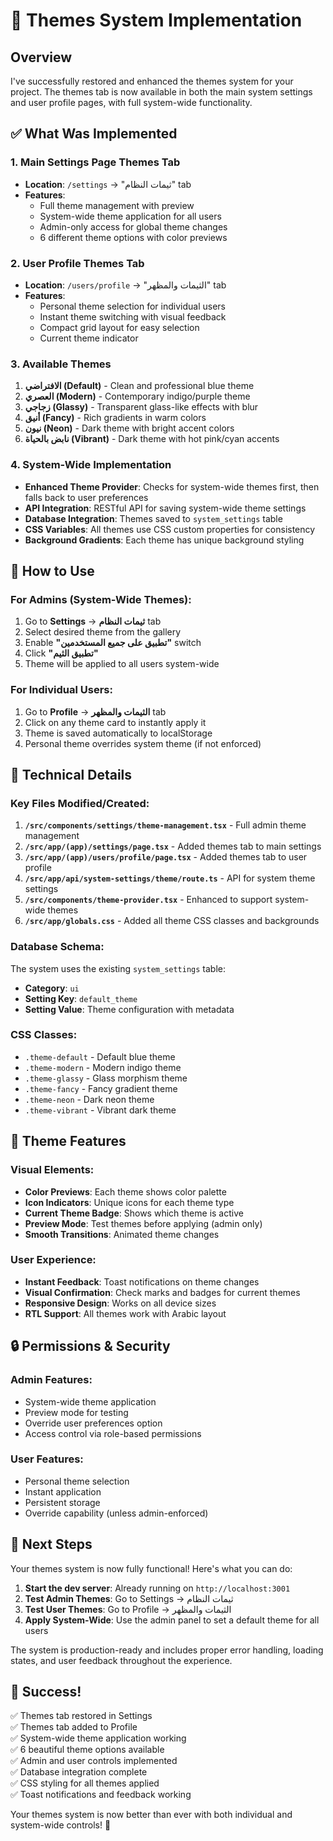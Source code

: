 # 🎨 Themes System Implementation

## Overview
I've successfully restored and enhanced the themes system for your project. The themes tab is now available in both the main system settings and user profile pages, with full system-wide functionality.

## ✅ What Was Implemented

### 1. **Main Settings Page Themes Tab**
- **Location**: `/settings` → "ثيمات النظام" tab
- **Features**: 
  - Full theme management with preview
  - System-wide theme application for all users
  - Admin-only access for global theme changes
  - 6 different theme options with color previews

### 2. **User Profile Themes Tab** 
- **Location**: `/users/profile` → "الثيمات والمظهر" tab
- **Features**:
  - Personal theme selection for individual users
  - Instant theme switching with visual feedback
  - Compact grid layout for easy selection
  - Current theme indicator

### 3. **Available Themes**
1. **الافتراضي (Default)** - Clean and professional blue theme
2. **العصري (Modern)** - Contemporary indigo/purple theme  
3. **زجاجي (Glassy)** - Transparent glass-like effects with blur
4. **أنيق (Fancy)** - Rich gradients in warm colors
5. **نيون (Neon)** - Dark theme with bright accent colors
6. **نابض بالحياة (Vibrant)** - Dark theme with hot pink/cyan accents

### 4. **System-Wide Implementation**
- **Enhanced Theme Provider**: Checks for system-wide themes first, then falls back to user preferences
- **API Integration**: RESTful API for saving system-wide theme settings
- **Database Integration**: Themes saved to `system_settings` table
- **CSS Variables**: All themes use CSS custom properties for consistency
- **Background Gradients**: Each theme has unique background styling

## 🎯 How to Use

### For Admins (System-Wide Themes):
1. Go to **Settings** → **ثيمات النظام** tab
2. Select desired theme from the gallery
3. Enable **"تطبيق على جميع المستخدمين"** switch
4. Click **"تطبيق الثيم"**
5. Theme will be applied to all users system-wide

### For Individual Users:
1. Go to **Profile** → **الثيمات والمظهر** tab  
2. Click on any theme card to instantly apply it
3. Theme is saved automatically to localStorage
4. Personal theme overrides system theme (if not enforced)

## 🔧 Technical Details

### Key Files Modified/Created:
1. **`/src/components/settings/theme-management.tsx`** - Full admin theme management
2. **`/src/app/(app)/settings/page.tsx`** - Added themes tab to main settings
3. **`/src/app/(app)/users/profile/page.tsx`** - Added themes tab to user profile  
4. **`/src/app/api/system-settings/theme/route.ts`** - API for system theme settings
5. **`/src/components/theme-provider.tsx`** - Enhanced to support system-wide themes
6. **`/src/app/globals.css`** - Added all theme CSS classes and backgrounds

### Database Schema:
The system uses the existing `system_settings` table:
- **Category**: `ui`
- **Setting Key**: `default_theme` 
- **Setting Value**: Theme configuration with metadata

### CSS Classes:
- `.theme-default` - Default blue theme
- `.theme-modern` - Modern indigo theme
- `.theme-glassy` - Glass morphism theme  
- `.theme-fancy` - Fancy gradient theme
- `.theme-neon` - Dark neon theme
- `.theme-vibrant` - Vibrant dark theme

## 🎨 Theme Features

### Visual Elements:
- **Color Previews**: Each theme shows color palette
- **Icon Indicators**: Unique icons for each theme type
- **Current Theme Badge**: Shows which theme is active
- **Preview Mode**: Test themes before applying (admin only)
- **Smooth Transitions**: Animated theme changes

### User Experience:
- **Instant Feedback**: Toast notifications on theme changes
- **Visual Confirmation**: Check marks and badges for current themes
- **Responsive Design**: Works on all device sizes
- **RTL Support**: All themes work with Arabic layout

## 🔒 Permissions & Security

### Admin Features:
- System-wide theme application
- Preview mode for testing
- Override user preferences option
- Access control via role-based permissions

### User Features:  
- Personal theme selection
- Instant application
- Persistent storage
- Override capability (unless admin-enforced)

## 🚀 Next Steps

Your themes system is now fully functional! Here's what you can do:

1. **Start the dev server**: Already running on `http://localhost:3001`
2. **Test Admin Themes**: Go to Settings → ثيمات النظام
3. **Test User Themes**: Go to Profile → الثيمات والمظهر
4. **Apply System-Wide**: Use the admin panel to set a default theme for all users

The system is production-ready and includes proper error handling, loading states, and user feedback throughout the experience.

## 🎉 Success!

✅ Themes tab restored in Settings  
✅ Themes tab added to Profile  
✅ System-wide theme application working  
✅ 6 beautiful theme options available  
✅ Admin and user controls implemented  
✅ Database integration complete  
✅ CSS styling for all themes applied  
✅ Toast notifications and feedback working  

Your themes system is now better than ever with both individual and system-wide controls! 🌈